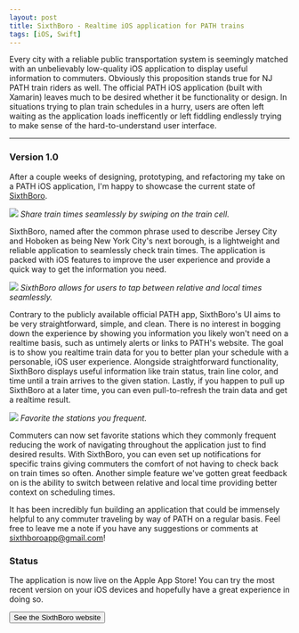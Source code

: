 ```yaml
---
layout: post
title: SixthBoro - Realtime iOS application for PATH trains
tags: [iOS, Swift]
---
```


Every city with a reliable public transportation system is seemingly matched with an unbelievably low-quality iOS application to display useful information to commuters. Obviously this proposition stands true for NJ PATH train riders as well. The official PATH iOS application (built with Xamarin) leaves much to be desired whether it be functionality or design. In situations trying to plan train schedules in a hurry, users are often left waiting as the application loads inefficently or left fiddling endlessly trying to make sense of the hard-to-understand user interface. 

<hr> 

### Version 1.0

After a couple weeks of designing, prototyping, and refactoring my take on a PATH iOS application, I'm happy to showcase the current state of [SixthBoro](https://sixthboro.app).

![](/images/posts/sixthboro/share.PNG)
*Share train times seamlessly by swiping on the train cell.*

SixthBoro, named after the common phrase used to describe Jersey City and Hoboken as being New York City's next borough, is a lightweight and reliable application to seamlessly check train times. The application is packed with iOS features to improve the user experience and provide a quick way to get the information you need. 


![](/images/posts/sixthboro/time.PNG)
*SixthBoro allows for users to tap between relative and local times seamlessly.*

Contrary to the publicly available official PATH app, SixthBoro's UI aims to be very straightforward, simple, and clean. There is no interest in bogging down the experience by showing you information you likely won't need on a realtime basis, such as untimely alerts or links to PATH's website. The goal is to show you realtime train data for you to better plan your schedule with a personable, iOS user experience. Alongside straightforward functionality, SixthBoro displays useful information like train status, train line color, and time until a train arrives to the given station. Lastly, if you happen to pull up SixthBoro at a later time, you can even pull-to-refresh the train data and get a realtime result. 
 
![](/images/posts/sixthboro/favorites.PNG)
*Favorite the stations you frequent.*

Commuters can now set favorite stations which they commonly frequent reducing the work of navigating throughout the application just to find desired results. With SixthBoro, you can even set up notifications for specific trains giving commuters the comfort of not having to check back on train times so often. Another simple feature we've gotten great feedback on is the ability to switch between relative and local time providing better context on scheduling times.

It has been incredibly fun building an application that could be immensely helpful to any commuter traveling by way of PATH on a regular basis. Feel free to leave me a note if you have any suggestions or comments at sixthboroapp@gmail.com! 


### Status

The application is now live on the Apple App Store! You can try the most recent version on your iOS devices and hopefully have a great experience in doing so.

<a href="https://sixthboro.app"><button class='c-btn c-btn--full'>See the SixthBoro website</button></a>

